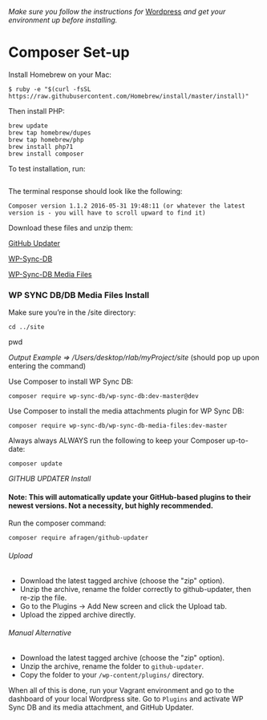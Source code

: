 *Make sure you follow the instructions for* [Wordpress](wp.md) *and get your environment up before installing.*

# Composer Set-up

Install Homebrew on your Mac:

```shell
$ ruby -e "$(curl -fsSL https://raw.githubusercontent.com/Homebrew/install/master/install)"
```

Then install PHP:

```shell
brew update
brew tap homebrew/dupes
brew tap homebrew/php
brew install php71
brew install composer
```
To test installation, run:
```composer -v
```
The terminal response should look like the following:
```shell
Composer version 1.1.2 2016-05-31 19:48:11 (or whatever the latest version is - you will have to scroll upward to find it)
```

Download these files and unzip them:

[GitHub Updater](https://github.com/afragen/github-updater/releases)

[WP-Sync-DB](https://github.com/wp-sync-db/wp-sync-db/releases)

[WP-Sync-DB Media Files](https://github.com/wp-sync-db/wp-sync-db-media-files)

### WP SYNC DB/DB Media Files Install

Make sure you’re in the /site directory:

```shell
cd ../site
```
pwd

*Output Example => /Users/desktop/rlab/myProject/site*
(should pop up upon entering the command)

Use Composer to install WP Sync DB:
```shell
composer require wp-sync-db/wp-sync-db:dev-master@dev
```
Use Composer to install the media attachments plugin for WP Sync DB:
```shell
composer require wp-sync-db/wp-sync-db-media-files:dev-master
```

Always always ALWAYS run the following to keep your Composer up-to-date:
```shell
composer update
```

*GITHUB UPDATER Install*
#### Note: This will automatically update your GitHub-based plugins to their newest versions. Not a necessity, but highly recommended.

Run the composer command:
```shell
composer require afragen/github-updater
```
###### Upload

* Download the latest tagged archive (choose the "zip" option).
* Unzip the archive, rename the folder correctly to github-updater, then re-zip the file.
* Go to the Plugins -> Add New screen and click the Upload tab.
* Upload the zipped archive directly.

###### Manual Alternative

* Download the latest tagged archive (choose the "zip" option).
* Unzip the archive, rename the folder to ```github-updater```.
* Copy the folder to your ```/wp-content/plugins/``` directory.

When all of this is done, run your Vagrant environment and go to the dashboard of your local Wordpress site. Go to ```Plugins``` and activate WP Sync DB and its media attachment, and GitHub Updater.
